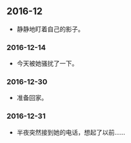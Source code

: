 ## 2016-12
* 静静地盯着自己的影子。

### 2016-12-14
* 今天被她骚扰了一下。

### 2016-12-30
* 准备回家。

### 2016-12-31
* 半夜突然接到她的电话，想起了以前……